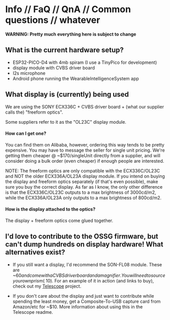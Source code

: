 # Info // FaQ // QnA // Common questions // whatever

**WARNING: Pretty much everything here is subject to change**

## What is the current hardware setup?

* ESP32-PICO-D4 with 4mb spiram (I use a TinyPico for development)
* display module with CVBS driver board
* I2s microphone
* Android phone running the WearableIntelligenceSystem app

## What display is (currently) being used

We are using the SONY ECX336C + CVBS driver board + (what our supplier calls the) "freeform optics". 

Some suppliers refer to it as the "OL23C" display module.

#### How can I get one?

You can find them on Alibaba, however, ordering this way tends to be pretty expensive. You may have to message the seller for single unit pricing. We're getting them cheaper @ ~$170/singleUnit directly from a supplier, and will consider doing a bulk order (even cheaper) if enough people are interested. 

NOTE: The freeform optics are only compatible with the ECX336C/OL23C and NOT the older ECX336A/OL23A display module. If you intend on buying the display and freeform optics separately (if that's even possible), make sure you buy the correct display. As far as I know, the only other difference is that the ECX336C/OL23C outputs to a max brightness of 3000cd/m2, while the ECX336A/OL23A only outputs to a max brightness of 800cd/m2.

#### How is the display attached to the optics?

The display + freeform optics come glued together.

## I'd love to contribute to the OSSG firmware, but can't dump hundreds on display hardware! What alternatives exist?

* If you still want a display, I'd recommend the SON-FL08 module. These are ~$60 and come with a CVBS driver board and a magnifier. You will need to source your own prism (~$10). For an example of it in action (and links to buy), check out my [Telescope](https://github.com/alex1115alex/wearables-telescope) project.

* If you don't care about the display and just want to contribute while spending the least money, get a Composite-To-USB capture card from Amazon/etc for ~$10. More information about using this in the Telescope readme. 